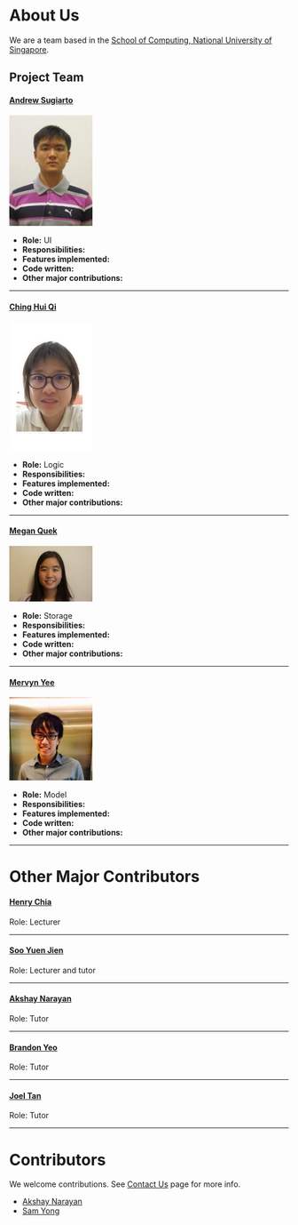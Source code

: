 # About Us

We are a team based in the [School of Computing, National University of Singapore](http://www.comp.nus.edu.sg).

## Project Team

#### [Andrew Sugiarto](https://github.com/azraelos) <br>
<img src="images/azraelos.png" width="150"><br>
* **Role:** UI <br>
* **Responsibilities:** <br>
* **Features implemented:** <br>
* **Code written:** <br>
* **Other major contributions:** <br>

-----

#### [Ching Hui Qi](http://github.com/hqching)
<img src="images/hqching.png" width="150"><br>
* **Role:** Logic <br>
* **Responsibilities:** <br>
* **Features implemented:** <br>
* **Code written:** <br>
* **Other major contributions:** <br>

-----

#### [Megan Quek](http://github.com/megan-quek)
<img src="images/megan-quek.png" width="150"><br>
* **Role:** Storage <br>
* **Responsibilities:** <br>
* **Features implemented:** <br>
* **Code written:** <br>
* **Other major contributions:** <br>

-----

#### [Mervyn Yee](http://github.com/mervynyeezl)
<img src="images/mervynyeezl.png" width="150"><br>
* **Role:** Model <br>
* **Responsibilities:** <br>
* **Features implemented:** <br>
* **Code written:** <br>
* **Other major contributions:** <br>

-----

# Other Major Contributors
#### [Henry Chia](http://github.com/hwkchia)
Role: Lecturer <br>

-----

#### [Soo Yuen Jien](http://github.com/sooyj)
Role: Lecturer and tutor <br>

-----

#### [Akshay Narayan](http://github.com/okkhoy)
Role: Tutor <br>

-----

#### [Brandon Yeo](http://github.com/brandonyeoxg)
Role: Tutor <br>

-----

#### [Joel Tan](http://github.com/JoelT-92)
Role: Tutor <br>

-----

# Contributors

We welcome contributions. See [Contact Us](ContactUs.md) page for more info.

* [Akshay Narayan](https://github.com/se-edu/addressbook-level4/pulls?q=is%3Apr+author%3Aokkhoy)
* [Sam Yong](https://github.com/se-edu/addressbook-level4/pulls?q=is%3Apr+author%3Amauris)
